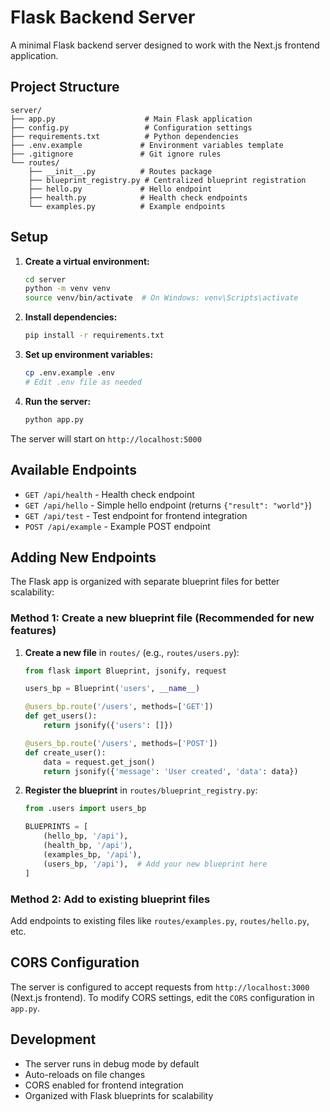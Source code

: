# Flask Backend Server

A minimal Flask backend server designed to work with the Next.js frontend application.

## Project Structure

```
server/
├── app.py                    # Main Flask application
├── config.py                 # Configuration settings
├── requirements.txt          # Python dependencies
├── .env.example             # Environment variables template
├── .gitignore               # Git ignore rules
└── routes/
    ├── __init__.py          # Routes package
    ├── blueprint_registry.py # Centralized blueprint registration
    ├── hello.py             # Hello endpoint
    ├── health.py            # Health check endpoints
    └── examples.py          # Example endpoints
```

## Setup

1. **Create a virtual environment:**
   ```bash
   cd server
   python -m venv venv
   source venv/bin/activate  # On Windows: venv\Scripts\activate
   ```

2. **Install dependencies:**
   ```bash
   pip install -r requirements.txt
   ```

3. **Set up environment variables:**
   ```bash
   cp .env.example .env
   # Edit .env file as needed
   ```

4. **Run the server:**
   ```bash
   python app.py
   ```

The server will start on `http://localhost:5000`

## Available Endpoints

- `GET /api/health` - Health check endpoint
- `GET /api/hello` - Simple hello endpoint (returns `{"result": "world"}`)
- `GET /api/test` - Test endpoint for frontend integration
- `POST /api/example` - Example POST endpoint

## Adding New Endpoints

The Flask app is organized with separate blueprint files for better scalability:

### Method 1: Create a new blueprint file (Recommended for new features)

1. **Create a new file** in `routes/` (e.g., `routes/users.py`):
   ```python
   from flask import Blueprint, jsonify, request

   users_bp = Blueprint('users', __name__)

   @users_bp.route('/users', methods=['GET'])
   def get_users():
       return jsonify({'users': []})

   @users_bp.route('/users', methods=['POST'])
   def create_user():
       data = request.get_json()
       return jsonify({'message': 'User created', 'data': data})
   ```

2. **Register the blueprint** in `routes/blueprint_registry.py`:
   ```python
   from .users import users_bp

   BLUEPRINTS = [
       (hello_bp, '/api'),
       (health_bp, '/api'),
       (examples_bp, '/api'),
       (users_bp, '/api'),  # Add your new blueprint here
   ]
   ```

### Method 2: Add to existing blueprint files

Add endpoints to existing files like `routes/examples.py`, `routes/hello.py`, etc.

## CORS Configuration

The server is configured to accept requests from `http://localhost:3000` (Next.js frontend). To modify CORS settings, edit the `CORS` configuration in `app.py`.

## Development

- The server runs in debug mode by default
- Auto-reloads on file changes
- CORS enabled for frontend integration
- Organized with Flask blueprints for scalability
